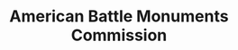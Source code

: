 ---
# This topic lives at
# https://digital.gov/topics/american-battle-monuments-commission

slug: "american-battle-monuments-commission"

# Topic Title
title: "American Battle Monuments Commission"

# description — keep it short and clear
summary: ""


# Weight
weight: 1

# For more information on managing topics,
# see https://github.com/GSA/digitalgov.gov/wiki
---